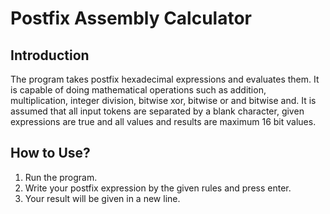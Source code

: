 # Postfix Assembly Calculator

## Introduction

The program takes postfix hexadecimal expressions and evaluates them. It is capable of doing mathematical operations such as addition, multiplication, integer division, bitwise xor, bitwise or and bitwise and. It is assumed that all input tokens are separated by a blank character, given expressions are true and all values and results are maximum 16 bit values.

## How to Use?

1. Run the program.
2. Write your postfix expression by the given rules and press enter.
3. Your result will be given in a new line.
